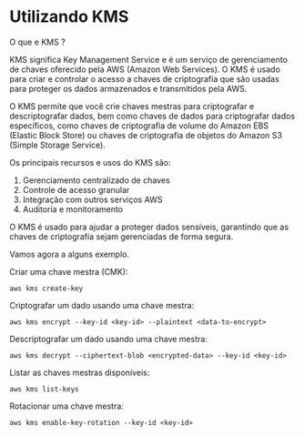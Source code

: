# Utilizando KMS

O que e KMS ?

KMS significa Key Management Service e é um serviço de gerenciamento de chaves oferecido pela 
AWS (Amazon Web Services). O KMS é usado para criar e controlar o acesso a chaves de 
criptografia que são usadas para proteger os dados armazenados e transmitidos pela AWS.

O KMS permite que você crie chaves mestras para criptografar e descriptografar dados, bem 
como chaves de dados para criptografar dados específicos, como chaves de criptografia de 
volume do Amazon EBS (Elastic Block Store) ou chaves de criptografia de objetos do 
Amazon S3 (Simple Storage Service).

Os principais recursos e usos do KMS são:

1. Gerenciamento centralizado de chaves
2. Controle de acesso granular
3. Integração com outros serviços AWS
4. Auditoria e monitoramento

O KMS é usado para ajudar a proteger dados sensíveis, garantindo que as chaves de criptografia 
sejam gerenciadas de forma segura. 

Vamos agora a alguns exemplo.

Criar uma chave mestra (CMK):

``aws kms create-key``

Criptografar um dado usando uma chave mestra:

``aws kms encrypt --key-id <key-id> --plaintext <data-to-encrypt>``

Descriptografar um dado usando uma chave mestra:

``aws kms decrypt --ciphertext-blob <encrypted-data> --key-id <key-id>``

Listar as chaves mestras disponíveis:

``aws kms list-keys``

Rotacionar uma chave mestra:

``aws kms enable-key-rotation --key-id <key-id>``


